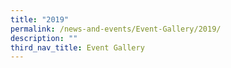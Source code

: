```yaml
---
title: "2019"
permalink: /news-and-events/Event-Gallery/2019/
description: ""
third_nav_title: Event Gallery
---
```

